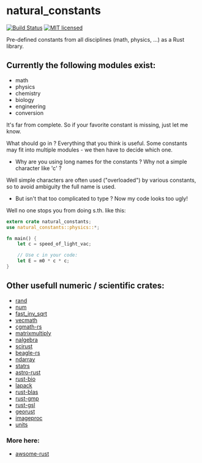 # natural_constants

[![Build Status](https://travis-ci.org/willi-kappler/natural_constants.svg?branch=master)](https://travis-ci.org/willi-kappler/natural_constants)
[![MIT licensed](https://img.shields.io/badge/license-MIT-blue.svg)](./LICENSE)

Pre-defined constants from all disciplines (math, physics, ...) as a Rust library.

## Currently the following modules exist:

- math
- physics
- chemistry
- biology
- engineering
- conversion

It's far from complete. So if your favorite constant is missing, just let me know.

What should go in ? Everything that you think is useful. Some constants may fit into multiple modules - we then have to decide which one.

- Why are you using long names for the constants ? Why not a simple character like 'c' ?

Well simple characters are often used ("overloaded") by various constants, so to avoid ambiguity the full name is used.

- But isn't that too complicated to type ? Now my code looks too ugly!

Well no one stops you from doing s.th. like this:

```rust
extern crate natural_constants;
use natural_constants::physics::*;

fn main() {
    let c = speed_of_light_vac;

    // Use c in your code:
    let E = m0 * c * c;
}
```

## Other usefull numeric / scientific crates:

- [rand](https://github.com/rust-lang-nursery/rand)
- [num](https://github.com/rust-num/num)
- [fast_inv_sqrt](https://github.com/emkw/rust-fast_inv_sqrt)
- [vecmath](https://github.com/pistondevelopers/vecmath)
- [cgmath-rs](https://github.com/bjz/cgmath)
- [matrixmultiply](https://github.com/bluss/matrixmultiply/)
- [nalgebra](https://github.com/sebcrozet/nalgebra)
- [scirust](https://github.com/indigits/scirust)
- [beagle-rs](https://github.com/Popog/beagle-rs)
- [ndarray](https://github.com/bluss/rust-ndarray)
- [statrs](https://github.com/boxtown/statrs)
- [astro-rust](https://github.com/saurvs/astro-rust)
- [rust-bio](https://github.com/rust-bio/rust-bio)
- [lapack](https://github.com/stainless-steel/lapack)
- [rust-blas](https://github.com/mikkyang/rust-blas)
- [rust-gmp](https://github.com/thestinger/rust-gmp)
- [rust-gsl](https://github.com/GuillaumeGomez/rust-GSL)
- [georust](https://github.com/georust)
- [imageproc](https://github.com/chyh1990/imageproc)
- [units](https://github.com/Boddlnagg/units)

### More here:
- [awsome-rust](https://github.com/kud1ing/awesome-rust)
